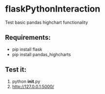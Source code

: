 # flaskPythonInteraction
Test basic pandas highchart functionality

Requirements:
-------
* pip install flask
* pip install pandas_highcharts

Test it:
-------
1. python __init__.py
1. http://127.0.0.1:5000/



